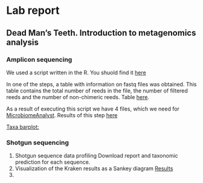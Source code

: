 # Lab report
## Dead Man’s Teeth. Introduction to metagenomics analysis
### Amplicon sequencing
We used a script written in the R. You shuold find it [here](https://github.com/rereremin/BI/tree/project7/scripts)

In one of the steps, a table with information on fastq files was obtained. This table contains the total number of reeds in the file, the number of filtered reeds and the number of non-chimeric reeds. Table [here](https://github.com/rereremin/BI/tree/project7/results).

As a result of executing this script we have 4 files, which we need for [MicrobiomeAnalyst](https://www.microbiomeanalyst.ca/MicrobiomeAnalyst/ModuleView.xhtml). Results of this step [here](https://github.com/rereremin/BI/tree/project7/results) 

[Taxa barplot: ]([file:///Users/nikitazherko/Downloads/taxa_alpha_2.svg](https://github.com/rereremin/BI/blob/project7/results/taxa_alpha_2.svg))

### Shotgun sequencing
1. Shotgun sequence data profiling
   Download report and taxonomic prediction for each sequence.
2. Visualization of the Kraken results as a Sankey diagram
   [Results]()
3. 
